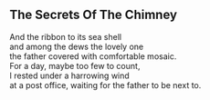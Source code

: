 The Secrets Of The Chimney
--------------------------
And the ribbon to its sea shell  
and among the dews the lovely one  
the father covered with comfortable mosaic.  
For a day, maybe too few to count,  
I rested under a harrowing wind  
at a post office, waiting for the father to be next to.  
